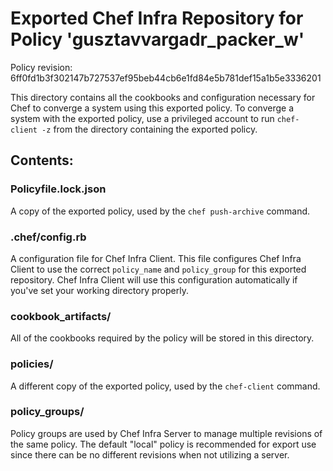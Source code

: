 # Exported Chef Infra Repository for Policy 'gusztavvargadr_packer_w'

Policy revision: 6ff0fd1b3f302147b727537ef95beb44cb6e1fd84e5b781def15a1b5e3336201

This directory contains all the cookbooks and configuration necessary for Chef
to converge a system using this exported policy. To converge a system with the
exported policy, use a privileged account to run `chef-client -z` from the
directory containing the exported policy.

## Contents:

### Policyfile.lock.json

A copy of the exported policy, used by the `chef push-archive` command.

### .chef/config.rb

A configuration file for Chef Infra Client. This file configures Chef Infra Client to
use the correct `policy_name` and `policy_group` for this exported repository. Chef
Infra Client will use this configuration automatically if you've set your working
directory properly.

### cookbook_artifacts/

All of the cookbooks required by the policy will be stored in this directory.

### policies/

A different copy of the exported policy, used by the `chef-client` command.

### policy_groups/

Policy groups are used by Chef Infra Server to manage multiple revisions of the same
policy. The default "local" policy is recommended for export use since there can be
no different revisions when not utilizing a server.
